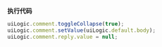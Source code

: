 <p class="panel-title"><b>执行代码</b></p>

```javascript
uiLogic.comment.toggleCollapse(true);
uiLogic.comment.setValue(uiLogic.default.body);
uiLogic.comment.reply.value = null;


```
